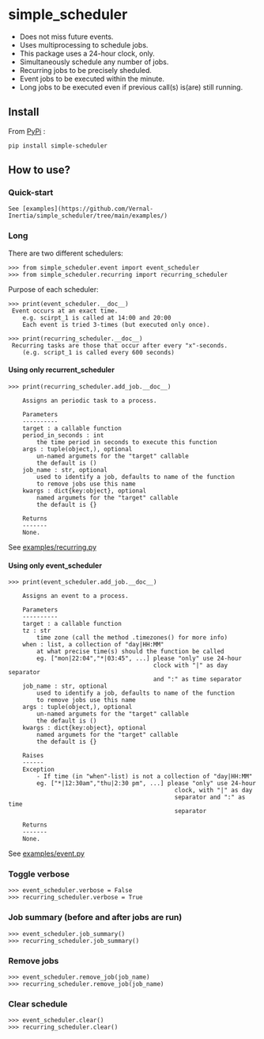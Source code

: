 # simple_scheduler
- Does not miss future events.
- Uses multiprocessing to schedule jobs.
- This package uses a 24-hour clock, only.
- Simultaneously schedule any number of jobs.
- Recurring jobs to be precisely sheduled.
- Event jobs to be executed within the minute.
- Long jobs to be executed even if previous call(s) is(are) still running.

## Install
From [PyPi](https://pypi.org/project/simple_scheduler/) :

    pip install simple-scheduler

## How to use?

### Quick-start
    See [examples](https://github.com/Vernal-Inertia/simple_scheduler/tree/main/examples/)

### Long
There are two different schedulers:

    >>> from simple_scheduler.event import event_scheduler    
    >>> from simple_scheduler.recurring import recurring_scheduler

Purpose of each scheduler:

    >>> print(event_scheduler.__doc__)
     Event occurs at an exact time.
        e.g. scirpt_1 is called at 14:00 and 20:00
        Each event is tried 3-times (but executed only once).

    >>> print(recurring_scheduler.__doc__)
     Recurring tasks are those that occur after every "x"-seconds.
        (e.g. script_1 is called every 600 seconds)

#### Using only recurrent_scheduler

    >>> print(recurring_scheduler.add_job.__doc__)

        Assigns an periodic task to a process.

        Parameters
        ----------
        target : a callable function
        period_in_seconds : int
            the time period in seconds to execute this function
        args : tuple(object,), optional
            un-named argumets for the "target" callable
            the default is ()
        job_name : str, optional
            used to identify a job, defaults to name of the function
            to remove jobs use this name            
        kwargs : dict{key:object}, optional
            named argumets for the "target" callable
            the default is {}

        Returns
        -------
        None.

See [examples/recurring.py](https://github.com/Vernal-Inertia/simple_scheduler/blob/main/examples/recurring.py)

#### Using only event_scheduler

    >>> print(event_scheduler.add_job.__doc__)

        Assigns an event to a process.

        Parameters
        ----------
        target : a callable function
        tz : str
            time zone (call the method .timezones() for more info)
        when : list, a collection of "day|HH:MM"
            at what precise time(s) should the function be called
            eg. ["mon|22:04","*|03:45", ...] please "only" use 24-hour
                                             clock with "|" as day separator
                                             and ":" as time separator
        job_name : str, optional
            used to identify a job, defaults to name of the function
            to remove jobs use this name
        args : tuple(object,), optional
            un-named argumets for the "target" callable
            the default is ()
        kwargs : dict{key:object}, optional
            named argumets for the "target" callable
            the default is {}

        Raises
        ------
        Exception
            - If time (in "when"-list) is not a collection of "day|HH:MM"
            eg. ["*|12:30am","thu|2:30 pm", ...] please "only" use 24-hour
                                                   clock, with "|" as day
                                                   separator and ":" as time
                                                   separator

        Returns
        -------
        None.

See [examples/event.py](https://github.com/Vernal-Inertia/simple_scheduler/blob/main/examples/event.py)

### Toggle verbose
    >>> event_scheduler.verbose = False
    >>> recurring_scheduler.verbose = True

### Job summary (before and after jobs are run)
    >>> event_scheduler.job_summary()
    >>> recurring_scheduler.job_summary()

### Remove jobs
    >>> event_scheduler.remove_job(job_name)
    >>> recurring_scheduler.remove_job(job_name)
    
### Clear schedule
    >>> event_scheduler.clear()
    >>> recurring_scheduler.clear()
